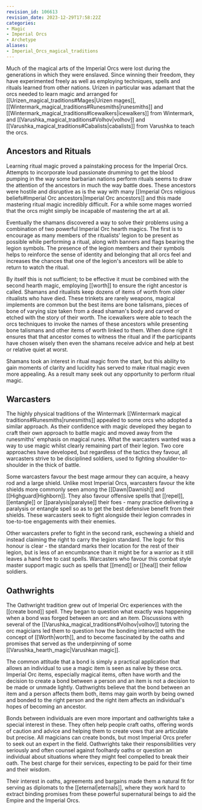```yaml
---
revision_id: 106613
revision_date: 2023-12-29T17:58:22Z
categories:
- Magic
- Imperial Orcs
- Archetype
aliases:
- Imperial_Orcs_magical_traditions
---
```


Much of the magical arts of the Imperial Orcs were lost during the generations in which they were enslaved. Since winning their freedom, they have experimented freely as well as employing techniques, spells and rituals learned from other nations. Urizen in particular was adamant that the orcs needed to learn magic and arranged for [[Urizen_magical_traditions#Mages|Urizen mages]], [[Wintermark_magical_traditions#Runesmiths|runesmiths]] and [[Wintermark_magical_traditions#Icewalkers|icewalkers]] from Wintermark, and [[Varushka_magical_traditions#Volhov|volhov]] and [[Varushka_magical_traditions#Cabalists|cabalists]] from Varushka to teach the orcs.

## Ancestors and Rituals
Learning ritual magic proved a painstaking process for the Imperial Orcs. Attempts to incorporate loud passionate drumming to get the blood pumping in the way some barbarian nations perform rituals seems to draw the attention of the ancestors in much the way battle does. These ancestors were hostile and disruptive as is the way with many [[Imperial Orcs religious beliefs#Imperial Orc ancestors|Imperial Orc ancestors]] and this made mastering ritual magic incredibly difficult. For a while some mages worried that the orcs might simply be incapable of mastering the art at all.

Eventually the shamans discovered a way to solve their problems using a combination of two powerful Imperial Orc hearth magics. The first is to encourage as many members of the ritualists' legion to be present as possible while performing a ritual, along with banners and flags bearing the legion symbols. The presence of the legion members and their symbols helps to reinforce the sense of identity and belonging that all orcs feel and increases the chances that one of the legion's ancestors will be able to return to watch the ritual.

By itself this is not sufficient; to be effective it must be combined with the second hearth magic, employing [[worth]] to ensure the right ancestor is called. Shamans and ritualists keep dozens of items of worth from older ritualists who have died. These trinkets are rarely weapons, magical implements are common but the best items are bone talismans, pieces of bone of varying size taken from a dead shaman's body and carved or etched with the story of their worth. The icewalkers were able to teach the orcs techniques to invoke the names of these ancestors while presenting bone talismans and other items of worth linked to them. When done right it ensures that that ancestor comes to witness the ritual and if the participants have chosen wisely then even the shamans receive advice and help at best or relative quiet at worst.

Shamans took an interest in ritual magic from the start, but this ability to gain moments of clarity and lucidity has served to make ritual magic even more appealing. As a result many seek out any opportunity to perform ritual magic.

## Warcasters
The highly physical traditions of the Wintermark [[Wintermark magical traditions#Runesmiths|runesmiths]] appealed to some orcs who adopted a similar approach. As their confidence with magic developed they began to craft their own approach to battle magic and moved away from the runesmiths' emphasis on magical runes. What the warcasters wanted was a way to use magic whilst clearly remaining part of their legion. Two core approaches have developed, but regardless of the tactics they favour, all warcasters strive to be disciplined soldiers, used to fighting shoulder-to-shoulder in the thick of battle.
 
Some warcasters favour the best mage armour they can acquire, a heavy rod and a large shield. Unlike most Imperial Orcs, warcasters favour the kite shields more commonly seen among the [[Dawn|Dawnish]] and [[Highguard|Highborn]]. They also favour offensive spells that [[repel]], [[entangle]] or [[paralysis|paralyse]] their foes - many practice delivering a paralysis or entangle spell so as to get the best defensive benefit from their shields. These warcasters seek to fight alongside their legion comrades in toe-to-toe engagements with their enemies.

Other warcasters prefer to fight in the second rank, eschewing a shield and instead claiming the right to carry the legion standard. The logic for this honour is clear - the standard marks their location for the rest of their legion, but is less of an encumbrance than it might be for a warrior as it still leaves a hand free to cast spells. Warcasters who favour this combat style master support magic such as spells that [[mend]] or [[heal]] their fellow soldiers.


## Oathwrights
The Oathwright tradition grew out of Imperial Orc experiences with the [[create bond]] spell. They began to question what exactly was happening when a bond was forged between an orc and an item. Discussions with several of the [[Varushka_magical_traditions#Volhov|volhov]] tutoring the orc magicians led them to question how the bonding interacted with the concept of [[Worth|worth]], and to become fascinated by the oaths and promises that served as the underpinning of some [[Varushka_hearth_magic|Varushkan magic]].

The common attitude that a bond is simply a practical application that allows an individual to use a magic item is seen as naïve by these orcs. Imperial Orc items, especially magical items, often have worth and the decision to create a bond between a person and an item is not a decision to be made or unmade lightly. Oathwrights believe that the bond between an item and a person affects them both, items may gain worth by being owned and bonded to the right person and the right item affects an individual's hopes of becoming an ancestor.

Bonds between individuals are even more important and oathwrights take a special interest in these. They often help people craft oaths, offering words of caution and advice and helping them to create vows that are articulate but precise. All magicians can create bonds, but most Imperial Orcs prefer to seek out an expert in the field. Oathwrights take their responsibilities very seriously and often counsel against foolhardy oaths or question an individual about situations where they might feel compelled to break their oath. The best charge for their services, expecting to be paid for their time and their wisdom.

Their interest in oaths, agreements and bargains made them a natural fit for serving as diplomats to the [[eternal|eternals]], where they work hard to extract binding promises from these powerful supernatural beings to aid the Empire and the Imperial Orcs.



